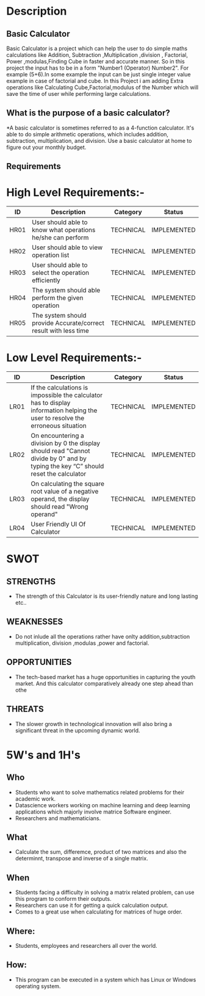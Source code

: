  # Description
## Basic Calculator
Basic Calculator is a project which can help the user to do simple maths calculations like Addition, Subtraction ,Multiplication ,division , Factorial, Power ,modulas,Finding Cube in faster and  accurate manner.
So in this project the input has to be in a form "Number1 (Operator) Number2". For example (5+6).In some example the input can be just single integer value example in case of factorial and cube. In this Project i am adding Extra operations like Calculating Cube,Factorial,modulus of the Number which will save the time of user while performing large calculations.
##  What is the purpose of a basic calculator?
*A basic calculator is sometimes referred to as a 4-function calculator. It's able to do simple arithmetic operations, which includes addition, subtraction, multiplication, and division. Use a basic calculator at home to figure out your monthly budget.
## Requirements
# High Level Requirements:-
|ID|Description|Category|Status|
|------|-------|---------|--------|
|HR01|User should able to know what operations he/she can perform|TECHNICAL|IMPLEMENTED|
|HR02| User should able to view operation list|TECHNICAL|IMPLEMENTED|
|HR03|User should able to select the operation efficiently|TECHNICAL|IMPLEMENTED|
|HR04|The system should able perform the given operation|TECHNICAL|IMPLEMENTED|
|HR05|The system should provide Accurate/correct result with less time|TECHNICAL|IMPLEMENTED|
# Low Level Requirements:-
|ID|Description|Category|Status|
|------|-------|---------|--------|
|LR01|If the calculations is impossible the calculator has to display information helping the user to resolve the erroneous situation|TECHNICAL|IMPLEMENTED|
|LR02|On encountering a division by 0 the display should read "Cannot divide by 0" and by typing the key “C” should reset the calculator|TECHNICAL|IMPLEMENTED|
|LR03|On calculating the square root value of a negative operand, the display should read "Wrong operand"|TECHNICAL|IMPLEMENTED|
|LR04|User Friendly UI Of Calculator|TECHNICAL|IMPLEMENTED|
# SWOT
## STRENGTHS
* The  strength of this Calculator is its user-friendly nature and long lasting etc..
## WEAKNESSES
* Do not inlude all the operations rather have onlty addition,subtraction multiplication, division ,modulas ,power and factorial.
## OPPORTUNITIES
* The tech-based market has a huge opportunities in capturing the youth market. And this calculator comparatively already one step ahead than othe
## THREATS
* The slower growth in technological innovation will also bring a significant threat in the upcoming dynamic world.
# 5W's and 1H's
## Who
* Students who want to solve mathematics related problems for their academic work.
* Datascience workers working on machine learning and deep learning applications which majorly involve matrice Software engineer.
* Researchers and mathematicians.
## What
* Calculate the sum, differemce, product of two matrices and also the determinnt, transpose and inverse of a single matrix.
## When
* Students facing a difficulty in solving a matrix related problem, can use this program to conform their outputs.
* Researchers can use it for getting a quick calculation output.
* Comes to a great use when calculating for matrices of huge order.
## Where:
* Students, employees and researchers all over the world.
## How:
* This program can be executed in a system which has Linux or Windows operating system.

